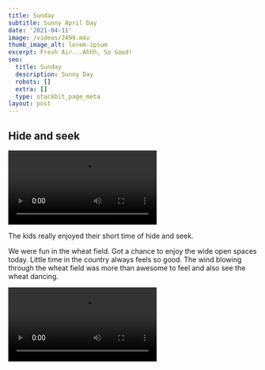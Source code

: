 ```yaml
---
title: Sunday
subtitle: Sunny April Day
date: '2021-04-11'
image: /videos/2499.m4v
thumb_image_alt: lorem-ipsum
excerpt: Fresh Air...Ahhh, So Good!
seo:
  title: Sunday
  description: Sunny Day
  robots: []
  extra: []
  type: stackbit_page_meta
layout: post
---
```


## Hide and seek

![hide-seek](https://doc-and-blog.com/videos/2499.m4v)

The kids really enjoyed their short time of hide and seek.

We were fun in the wheat field. Got a chance to enjoy the wide open spaces today. Little time in the country always feels so good. The wind blowing through the wheat field was more than awesome to feel and also see the wheat dancing.

![Hide-Seek](/videos/2499.MOV)
